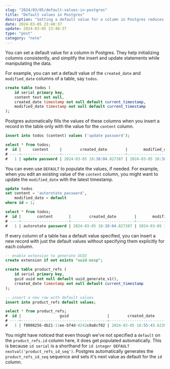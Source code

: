 ```yaml
---
slug: "2024/03/05/default-values-in-postgres"
title: "Default values in Postgres"
description: "Setting a default value for a column in Postgres reduces the manual input during inserts and updates. It also ensures consistency in column initialization."
date: 2024-03-05 23:48:37
update: 2024-03-05 23:48:37
type: "post"
category: "note"
---
```


You can set a default value for a column in Postgres. They help initializing columns consistently, and simplify the insert and update statements while manipulating the data.

For example, you can set a default value of the `created_date` and `modified_date` columns of a table, say `todos`.

```sql {4,5}
create table todos (
	id serial primary key,
	content text not null,
	created_date timestamp not null default current_timestamp,
	modified_date timestamp not null default current_timestamp
);
```

Postgres automatically fills the values of these columns when you insert a record in the table only with the value for the `content` column.

```sql prompt{1, 3}
insert into todos (content) values ('update password');

select * from todos;
#  id |     content     |        created_date        |       modified_date
# ----+-----------------+----------------------------+----------------------------
#   1 | update password | 2024-03-05 18:38:04.827387 | 2024-03-05 18:38:04.827387
```

You can even use `DEFAULT` to populate the values, if needed. For example, when you edit an existing value of the `content` column, you might want to update the `modified_date` with the latest timestamp.

```sql {3} prompt{6}
update todos
set content = 'autorotate password',
    modified_date = default
where id = 1;

select * from todos;
#  id |       content       |        created_date        |       modified_date
# ----+---------------------+----------------------------+---------------------------
#   1 | autorotate password | 2024-03-05 18:38:04.827387 | 2024-03-05 18:44:49.64779
```

If every column of a table has a default value specified, you can insert a new record with just the default values without specifying them explicitly for each column.

```sql {11} prompt{2,11,13}
-- enable extension to generate UUID
create extension if not exists "uuid-ossp";

create table product_refs (
	id serial primary key,
	guid uuid not null default uuid_generate_v1(),
	created_date timestamp not null default current_timestamp
);

-- insert a new row with default values
insert into product_refs default values;

select * from product_refs;
#  id |                 guid                 |        created_date
# ----+--------------------------------------+----------------------------
#   1 | f8008256-db21-11ee-bf4d-0242c0a8cf02 | 2024-03-05 18:55:43.623872
```

You might have noticed that even though we've not specified a `default` on the `product_refs.id` column here, it does get populated automatically. This is because `id serial` is a shorthand for `id integer DEFAULT nextval('product_refs_id_seq')`. Postgres automatically generates the `product_refs_id_seq` sequence and sets it's next value as default for the `id` column.
